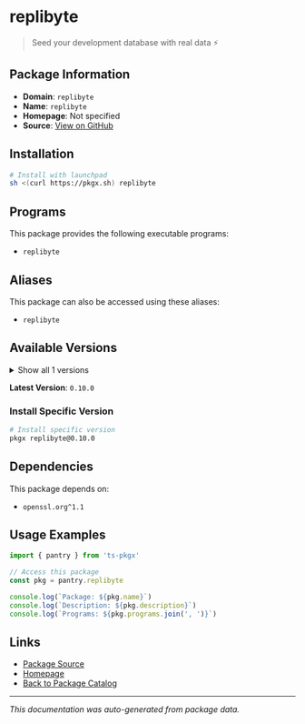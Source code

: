 # replibyte

> Seed your development database with real data ⚡️

## Package Information

- **Domain**: `replibyte`
- **Name**: `replibyte`
- **Homepage**: Not specified
- **Source**: [View on GitHub](https://github.com/pkgxdev/pantry/tree/main/projects/replibyte.com/package.yml)

## Installation

```bash
# Install with launchpad
sh <(curl https://pkgx.sh) replibyte
```

## Programs

This package provides the following executable programs:

- `replibyte`

## Aliases

This package can also be accessed using these aliases:

- `replibyte`

## Available Versions

<details>
<summary>Show all 1 versions</summary>

- `0.10.0`

</details>

**Latest Version**: `0.10.0`

### Install Specific Version

```bash
# Install specific version
pkgx replibyte@0.10.0
```

## Dependencies

This package depends on:

- `openssl.org^1.1`

## Usage Examples

```typescript
import { pantry } from 'ts-pkgx'

// Access this package
const pkg = pantry.replibyte

console.log(`Package: ${pkg.name}`)
console.log(`Description: ${pkg.description}`)
console.log(`Programs: ${pkg.programs.join(', ')}`)
```

## Links

- [Package Source](https://github.com/pkgxdev/pantry/tree/main/projects/replibyte.com/package.yml)
- [Homepage](#)
- [Back to Package Catalog](../package-catalog.md)

---

*This documentation was auto-generated from package data.*
